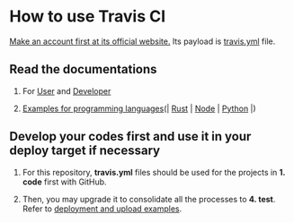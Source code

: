# How to use Travis CI

[Make an account first at its official website.](https://travis-ci.org) Its payload is [travis.yml](https://travis-ci.org/getting_started) file.

## Read the documentations

1. For [User](https://docs.travis-ci.com/) and [Developer](https://developer.travis-ci.com/)

2. [Examples for programming languages](https://docs.travis-ci.com/user/language-specific/)(| [Rust](https://docs.travis-ci.com/user/languages/rust/) | [Node](https://docs.travis-ci.com/user/languages/javascript-with-nodejs/) | [Python](https://docs.travis-ci.com/user/languages/python/) |)

## Develop your codes first and use it in your deploy target if necessary

1. For this repository, **travis.yml** files should be used for the projects in **1. code** first with GitHub.

2. Then, you may upgrade it to consolidate all the processes to **4. test**. Refer to [deployment and upload examples](https://docs.travis-ci.com/user/deployment).
